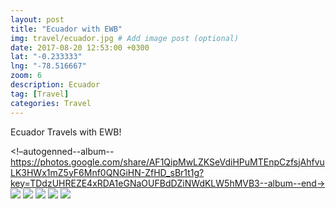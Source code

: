 ```yaml
---
layout: post
title: "Ecuador with EWB"
img: travel/ecuador.jpg # Add image post (optional)
date: 2017-08-20 12:53:00 +0300
lat: "-0.233333"
lng: "-78.516667"
zoom: 6
description: Ecuador
tag: [Travel]
categories: Travel
---
```

Ecuador Travels with EWB!

<!–autogenned--album--https://photos.google.com/share/AF1QipMwLZKSeVdiHPuMTEnpCzfsjAhfvuLK3HWx1mZ5yF6Mnf0QNGiHN-ZfHD_sBr1t1g?key=TDdzUHREZE4xRDA1eGNaOUFBdDZiNWdKLW5hMVB3--album--end->
<a data-fancybox="gallery" href="https://lh3.googleusercontent.com/hHfAyVr0-raH1ZruJjVwkoQ0Q8C48UOevGFDFdNfYXb-MLaI1Cx4tp0Udjn7pwfFiLP_n7y6pkRr_AqVUZK2fNAsDHlB9DQsqgxDkLSYukaUABh6JKOIiZdkaoPEjWxkhH6-PIDIYg"><img src="https://lh3.googleusercontent.com/hHfAyVr0-raH1ZruJjVwkoQ0Q8C48UOevGFDFdNfYXb-MLaI1Cx4tp0Udjn7pwfFiLP_n7y6pkRr_AqVUZK2fNAsDHlB9DQsqgxDkLSYukaUABh6JKOIiZdkaoPEjWxkhH6-PIDIYg=w200-h200"></a>
<a data-fancybox="gallery" href="https://lh3.googleusercontent.com/ZF1DgmWM9l-xwhL6SljJR1oq8Kp63LWTXQjSD0dfQIuE8QuXggu9PVHFghH4fAlkJU3gonpgiL9G_rDd1AxJaLmO4QLUZfGDdORPkkapHL_NGHN2epqi_WlhGwAAthJ28r0QwYnG8Q"><img src="https://lh3.googleusercontent.com/ZF1DgmWM9l-xwhL6SljJR1oq8Kp63LWTXQjSD0dfQIuE8QuXggu9PVHFghH4fAlkJU3gonpgiL9G_rDd1AxJaLmO4QLUZfGDdORPkkapHL_NGHN2epqi_WlhGwAAthJ28r0QwYnG8Q=w200-h200"></a>
<a data-fancybox="gallery" href="https://lh3.googleusercontent.com/PW3vxhobv6T1ZLPm08TrCXeBEldpGD7E_-dgOlJCKEqjvVF5OC1ECwL3mVLVjIczON-rkjuzjZGre_E04BVdA8ZYQ2DKM-YwPy9YawvrEwEUUlVawatqtgGxrR6Go4KA3NX_4sdl2A"><img src="https://lh3.googleusercontent.com/PW3vxhobv6T1ZLPm08TrCXeBEldpGD7E_-dgOlJCKEqjvVF5OC1ECwL3mVLVjIczON-rkjuzjZGre_E04BVdA8ZYQ2DKM-YwPy9YawvrEwEUUlVawatqtgGxrR6Go4KA3NX_4sdl2A=w200-h200"></a>
<a data-fancybox="gallery" href="https://lh3.googleusercontent.com/GqGWaEAxJ7KCvu2gJW7v5rAgp84U2QgYXvG-8aqCh24ZDFvXbJkPkKCPATlasFtm0TWgf7EQ-FhEdO32wsLR_8bJkHQC3VflrdLU_ZLGarartUk3GEamkeu4h10HDcvcuoq8DNBZhw"><img src="https://lh3.googleusercontent.com/GqGWaEAxJ7KCvu2gJW7v5rAgp84U2QgYXvG-8aqCh24ZDFvXbJkPkKCPATlasFtm0TWgf7EQ-FhEdO32wsLR_8bJkHQC3VflrdLU_ZLGarartUk3GEamkeu4h10HDcvcuoq8DNBZhw=w200-h200"></a>
<a data-fancybox="gallery" href="https://lh3.googleusercontent.com/vLBaEHb_GaQ5KkS9Rs7G6pehdG0KHtJDoUVPXFdjhMZM3Nmsw7x_7m2UGrLUSbsILMVdPf-qvdm5nGrYeBTOK5skBfczDmvCYlHCBQlSwE2EZ9ExXie8tfTS6E9X2fS1Qeo4CQIrBA"><img src="https://lh3.googleusercontent.com/vLBaEHb_GaQ5KkS9Rs7G6pehdG0KHtJDoUVPXFdjhMZM3Nmsw7x_7m2UGrLUSbsILMVdPf-qvdm5nGrYeBTOK5skBfczDmvCYlHCBQlSwE2EZ9ExXie8tfTS6E9X2fS1Qeo4CQIrBA=w200-h200"></a>
